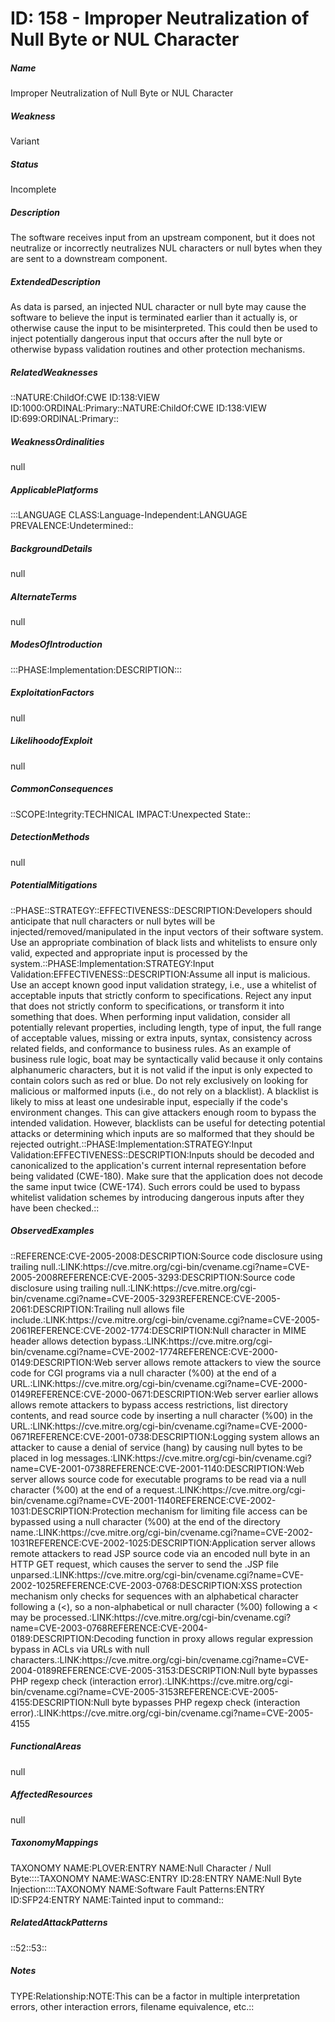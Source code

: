 # ID: 158 - Improper Neutralization of Null Byte or NUL Character
<h5>Name</h5>Improper Neutralization of Null Byte or NUL Character
<h5>Weakness</h5>Variant
<h5>Status</h5>Incomplete
<h5>Description</h5>The software receives input from an upstream component, but it does not neutralize or incorrectly neutralizes NUL characters or null bytes when they are sent to a downstream component.
<h5>ExtendedDescription</h5>As data is parsed, an injected NUL character or null byte may cause the software to believe the input is terminated earlier than it actually is, or otherwise cause the input to be misinterpreted. This could then be used to inject potentially dangerous input that occurs after the null byte or otherwise bypass validation routines and other protection mechanisms.
<h5>RelatedWeaknesses</h5>::NATURE:ChildOf:CWE ID:138:VIEW ID:1000:ORDINAL:Primary::NATURE:ChildOf:CWE ID:138:VIEW ID:699:ORDINAL:Primary::
<h5>WeaknessOrdinalities</h5>null
<h5>ApplicablePlatforms</h5>:::LANGUAGE CLASS:Language-Independent:LANGUAGE PREVALENCE:Undetermined::
<h5>BackgroundDetails</h5>null
<h5>AlternateTerms</h5>null
<h5>ModesOfIntroduction</h5>:::PHASE:Implementation:DESCRIPTION:::
<h5>ExploitationFactors</h5>null
<h5>LikelihoodofExploit</h5>null
<h5>CommonConsequences</h5>::SCOPE:Integrity:TECHNICAL IMPACT:Unexpected State::
<h5>DetectionMethods</h5>null
<h5>PotentialMitigations</h5>::PHASE::STRATEGY::EFFECTIVENESS::DESCRIPTION:Developers should anticipate that null characters or null bytes will be injected/removed/manipulated in the input vectors of their software system. Use an appropriate combination of black lists and whitelists to ensure only valid, expected and appropriate input is processed by the system.::PHASE:Implementation:STRATEGY:Input Validation:EFFECTIVENESS::DESCRIPTION:Assume all input is malicious. Use an accept known good input validation strategy, i.e., use a whitelist of acceptable inputs that strictly conform to specifications. Reject any input that does not strictly conform to specifications, or transform it into something that does. When performing input validation, consider all potentially relevant properties, including length, type of input, the full range of acceptable values, missing or extra inputs, syntax, consistency across related fields, and conformance to business rules. As an example of business rule logic, boat may be syntactically valid because it only contains alphanumeric characters, but it is not valid if the input is only expected to contain colors such as red or blue. Do not rely exclusively on looking for malicious or malformed inputs (i.e., do not rely on a blacklist). A blacklist is likely to miss at least one undesirable input, especially if the code's environment changes. This can give attackers enough room to bypass the intended validation. However, blacklists can be useful for detecting potential attacks or determining which inputs are so malformed that they should be rejected outright.::PHASE:Implementation:STRATEGY:Input Validation:EFFECTIVENESS::DESCRIPTION:Inputs should be decoded and canonicalized to the application's current internal representation before being validated (CWE-180). Make sure that the application does not decode the same input twice (CWE-174). Such errors could be used to bypass whitelist validation schemes by introducing dangerous inputs after they have been checked.::
<h5>ObservedExamples</h5>::REFERENCE:CVE-2005-2008:DESCRIPTION:Source code disclosure using trailing null.:LINK:https://cve.mitre.org/cgi-bin/cvename.cgi?name=CVE-2005-2008REFERENCE:CVE-2005-3293:DESCRIPTION:Source code disclosure using trailing null.:LINK:https://cve.mitre.org/cgi-bin/cvename.cgi?name=CVE-2005-3293REFERENCE:CVE-2005-2061:DESCRIPTION:Trailing null allows file include.:LINK:https://cve.mitre.org/cgi-bin/cvename.cgi?name=CVE-2005-2061REFERENCE:CVE-2002-1774:DESCRIPTION:Null character in MIME header allows detection bypass.:LINK:https://cve.mitre.org/cgi-bin/cvename.cgi?name=CVE-2002-1774REFERENCE:CVE-2000-0149:DESCRIPTION:Web server allows remote attackers to view the source code for CGI programs via a null character (%00) at the end of a URL.:LINK:https://cve.mitre.org/cgi-bin/cvename.cgi?name=CVE-2000-0149REFERENCE:CVE-2000-0671:DESCRIPTION:Web server earlier allows allows remote attackers to bypass access restrictions, list directory contents, and read source code by inserting a null character (%00) in the URL.:LINK:https://cve.mitre.org/cgi-bin/cvename.cgi?name=CVE-2000-0671REFERENCE:CVE-2001-0738:DESCRIPTION:Logging system allows an attacker to cause a denial of service (hang) by causing null bytes to be placed in log messages.:LINK:https://cve.mitre.org/cgi-bin/cvename.cgi?name=CVE-2001-0738REFERENCE:CVE-2001-1140:DESCRIPTION:Web server allows source code for executable programs to be read via a null character (%00) at the end of a request.:LINK:https://cve.mitre.org/cgi-bin/cvename.cgi?name=CVE-2001-1140REFERENCE:CVE-2002-1031:DESCRIPTION:Protection mechanism for limiting file access can be bypassed using a null character (%00) at the end of the directory name.:LINK:https://cve.mitre.org/cgi-bin/cvename.cgi?name=CVE-2002-1031REFERENCE:CVE-2002-1025:DESCRIPTION:Application server allows remote attackers to read JSP source code via an encoded null byte in an HTTP GET request, which causes the server to send the .JSP file unparsed.:LINK:https://cve.mitre.org/cgi-bin/cvename.cgi?name=CVE-2002-1025REFERENCE:CVE-2003-0768:DESCRIPTION:XSS protection mechanism only checks for sequences with an alphabetical character following a (<), so a non-alphabetical or null character (%00) following a < may be processed.:LINK:https://cve.mitre.org/cgi-bin/cvename.cgi?name=CVE-2003-0768REFERENCE:CVE-2004-0189:DESCRIPTION:Decoding function in proxy allows regular expression bypass in ACLs via URLs with null characters.:LINK:https://cve.mitre.org/cgi-bin/cvename.cgi?name=CVE-2004-0189REFERENCE:CVE-2005-3153:DESCRIPTION:Null byte bypasses PHP regexp check (interaction error).:LINK:https://cve.mitre.org/cgi-bin/cvename.cgi?name=CVE-2005-3153REFERENCE:CVE-2005-4155:DESCRIPTION:Null byte bypasses PHP regexp check (interaction error).:LINK:https://cve.mitre.org/cgi-bin/cvename.cgi?name=CVE-2005-4155
<h5>FunctionalAreas</h5>null
<h5>AffectedResources</h5>null
<h5>TaxonomyMappings</h5>TAXONOMY NAME:PLOVER:ENTRY NAME:Null Character / Null Byte::::TAXONOMY NAME:WASC:ENTRY ID:28:ENTRY NAME:Null Byte Injection::::TAXONOMY NAME:Software Fault Patterns:ENTRY ID:SFP24:ENTRY NAME:Tainted input to command::
<h5>RelatedAttackPatterns</h5>::52::53::
<h5>Notes</h5>TYPE:Relationship:NOTE:This can be a factor in multiple interpretation errors, other interaction errors, filename equivalence, etc.::


